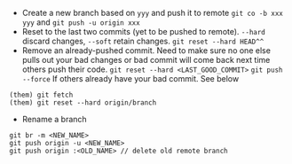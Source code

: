 * Create a new branch based on `yyy` and push it to remote 
`git co -b xxx yyy` and `git push -u origin xxx`
* Reset to the last two commits (yet to be pushed to remote). `--hard` discard changes, `--soft` retain changes.
`git reset --hard HEAD^^`
* Remove an already-pushed commit. Need to make sure no one else pulls out your bad changes or bad commit will come back
next time others push their code.
`git reset --hard <LAST_GOOD_COMMIT>`
`git push --force`
If others already have your bad commit. See below
```
(them) git fetch
(them) git reset --hard origin/branch
```
* Rename a branch
```
git br -m <NEW_NAME>
git push origin -u <NEW_NAME>
git push origin :<OLD_NAME> // delete old remote branch

```
